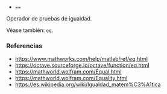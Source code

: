 * `==`

Operador de pruebas de igualdad.

Véase también: `eq`.

### Referencias

* https://www.mathworks.com/help/matlab/ref/eq.html
* https://octave.sourceforge.io/octave/function/eq.html
* https://mathworld.wolfram.com/Equal.html
* https://mathworld.wolfram.com/Equality.html
* https://es.wikipedia.org/wiki/Igualdad_matem%C3%A1tica
